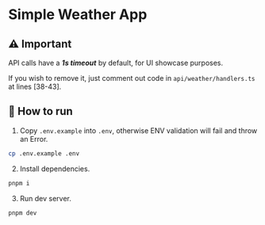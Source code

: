 # Simple Weather App

## ⚠️ Important

API calls have a **_1s timeout_** by default, for UI showcase purposes.

If you wish to remove it, just comment out code in `api/weather/handlers.ts` at lines [38-43].

## 🚀 How to run

1. Copy `.env.example` into `.env`, otherwise ENV validation will fail and throw an Error.
```sh
cp .env.example .env
```
2. Install dependencies.
```sh
pnpm i
```
3. Run dev server.
```sh
pnpm dev
```
